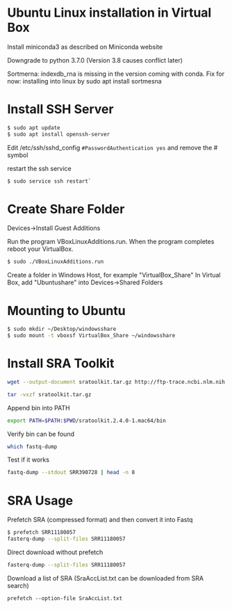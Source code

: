 Ubuntu Linux installation in Virtual Box
================

Install miniconda3 as described on Miniconda website

Downgrade to python 3.7.0 (Version  3.8 causes conflict later)

Sortmerna: indexdb_rna is missing in the version coming with conda. Fix for now: installing into linux by sudo apt install sortmesna


Install SSH Server 
================

``` bash
$ sudo apt update
$ sudo apt install openssh-server
``` 
Edit /etc/ssh/sshd_config
`#PasswordAuthentication yes` and remove the # symbol

restart the ssh service
``` bash
$ sudo service ssh restart`
``` 

Create Share Folder 
================
Devices->Install Guest Additions

Run the program VBoxLinuxAdditions.run. When the program completes reboot your VirtualBox.
``` bash
$ sudo ./VBoxLinuxAdditions.run
``` 
Create a folder in Windows Host, for example "VirtualBox_Share"
In Virtual Box, add "Ubuntushare" into Devices->Shared Folders

Mounting to Ubuntu
===
``` bash
$ sudo mkdir ~/Desktop/windowsshare
$ sudo mount -t vboxsf VirtualBox_Share ~/windowsshare
``` 
Install SRA Toolkit
=

``` bash
wget --output-document sratoolkit.tar.gz http://ftp-trace.ncbi.nlm.nih.gov/sra/sdk/current/sratoolkit.current-ubuntu64.tar.gz

tar -vxzf sratoolkit.tar.gz
```
Append bin into PATH

``` bash
export PATH=$PATH:$PWD/sratoolkit.2.4.0-1.mac64/bin
```
Verify bin can be found
``` bash
which fastq-dump
```
Test if it works
``` bash
fastq-dump --stdout SRR390728 | head -n 8
```
SRA Usage
=
Prefetch SRA (compressed format) and then convert it into Fastq
``` bash
$ prefetch SRR11180057
fasterq-dump --split-files SRR11180057
```
Direct download without prefetch
``` bash
fasterq-dump --split-files SRR11180057
```
Download a list of SRA (SraAccList.txt can be downloaded from SRA search)
```
prefetch --option-file SraAccList.txt
```
